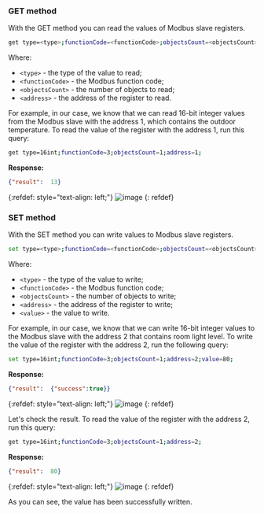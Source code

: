### GET method

With the GET method you can read the values of Modbus slave registers.

```bash
get type=<type>;functionCode=<functionCode>;objectsCount=<objectsCount>;address=<address>;
```

Where:
- `<type>` - the type of the value to read;
- `<functionCode>` - the Modbus function code;
- `<objectsCount>` - the number of objects to read;
- `<address>` - the address of the register to read.

For example, in our case, we know that we can read 16-bit integer values from the Modbus slave with the address 1, 
which contains the outdoor temperature. To read the value of the register with the address 1, run this query:

```bash
get type=16int;functionCode=3;objectsCount=1;address=1;
```

**Response:**

```json
{"result":  13}
```

{:refdef: style="text-align: left;"}
![image](https://img.thingsboard.io/gateway/get-set-connector-rpc/modbus-get-set-rpc-1.png)
{: refdef}

### SET method

With the SET method you can write values to Modbus slave registers.

```bash
set type=<type>;functionCode=<functionCode>;objectsCount=<objectsCount>;address=<address>;value=<value>;
```

Where:
- `<type>` - the type of the value to write;
- `<functionCode>` - the Modbus function code;
- `<objectsCount>` - the number of objects to write;
- `<address>` - the address of the register to write;
- `<value>` - the value to write.

For example, in our case, we know that we can write 16-bit integer values to the Modbus slave with the address 2 
that contains room light level. To write the value of the register with the address 2, run the following query:

```bash
set type=16int;functionCode=3;objectsCount=1;address=2;value=80;
```

**Response:**

```json
{"result":  {"success":true}}
```

{:refdef: style="text-align: left;"}
![image](https://img.thingsboard.io/gateway/get-set-connector-rpc/modbus-get-set-rpc-2.png)
{: refdef}

Let's check the result. To read the value of the register with the address 2, run this query:

```bash
get type=16int;functionCode=3;objectsCount=1;address=2;
```

**Response:**

```json
{"result":  80}
```

{:refdef: style="text-align: left;"}
![image](https://img.thingsboard.io/gateway/get-set-connector-rpc/modbus-get-set-rpc-3.png)
{: refdef}

As you can see, the value has been successfully written.
